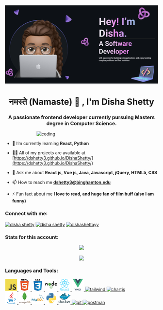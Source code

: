 ![logo](https://github.com/dshetty3/dshetty3/blob/main/Github%20Banner.png)
<h1 align="center">नमस्ते (Namaste) 🙏 , I'm Disha Shetty</h1>
<h3 align="center">A passionate frontend developer currently pursuing Masters degree in Computer Science.</h3>

<img align="right" alt="coding" width="400" src="https://cdn.dribbble.com/users/4055494/screenshots/15215756/media/d2b66c4ca0192aa26d103448b3d1518b.gif">
<br>

- 🌱 I’m currently learning **React, Python**

- 👨‍💻 All of my projects are available at [https://dshetty3.github.io/DishaShetty/](https://dshetty3.github.io/DishaShetty/)

- 💬 Ask me about **React js, Vue js, Java, Javascript, jQuery, HTML5, CSS**

- 📫 How to reach me **dshetty3@binghamton.edu**

- ⚡ Fun fact about me **I love to read, and huge fan of film buff (also I am funny)**

<h3 align="left">Connect with me:</h3>
<p align="left">
<a href="https://linkedin.com/in/dishashettyy" target="blank"><img align="center" src="https://raw.githubusercontent.com/rahuldkjain/github-profile-readme-generator/master/src/images/icons/Social/linked-in-alt.svg" alt="disha shetty" height="30" width="40" /></a>
<a href="https://fb.com/disha shetty" target="blank"><img align="center" src="https://raw.githubusercontent.com/rahuldkjain/github-profile-readme-generator/master/src/images/icons/Social/facebook.svg" alt="disha shetty" height="30" width="40" /></a>
<a href="https://instagram.com/dishashettayy" target="blank"><img align="center" src="https://raw.githubusercontent.com/rahuldkjain/github-profile-readme-generator/master/src/images/icons/Social/instagram.svg" alt="dishashettayy" height="30" width="40" /></a>
</p>

### Stats for this account: 
<p align="center">
<a href="https://github.com/dshetty3/github-readme-stats">
  <img src="https://github-readme-stats.vercel.app/api?username=dshetty3&show_icons=true&theme=radical" />
</a>
</p>

<p align="center">
<a href="https://github.com/dshetty3/convoychat">
  <img align="center" src="https://github-readme-stats.vercel.app/api/top-langs/?username=dshetty3&theme=radical&hide=blade&card_width=445&layout=compact" />
</a>
</p>


<h3 align="left">Languages and Tools:</h3>

<p align="left">
     <a href="https://developer.mozilla.org/en-US/docs/Web/JavaScript" target="_blank" rel="noreferrer">
      <img src="https://raw.githubusercontent.com/devicons/devicon/master/icons/javascript/javascript-original.svg" alt="javascript" width="40" height="40" />
    </a>
    <a href="https://www.w3.org/html/" target="_blank" rel="noreferrer"> 
      <img src="https://raw.githubusercontent.com/devicons/devicon/master/icons/html5/html5-original-wordmark.svg"   alt="html5" width="40" height="40" /> 
    </a>
    <a href="https://www.w3schools.com/css/" target="_blank" rel="noreferrer"> 
      <img src="https://raw.githubusercontent.com/devicons/devicon/master/icons/css3/css3-original-wordmark.svg" alt="css3" width="40" height="40" /> 
    </a>
     <a href="https://nodejs.org" target="_blank" rel="noreferrer"> 
       <img src="https://raw.githubusercontent.com/devicons/devicon/master/icons/nodejs/nodejs-original-wordmark.svg" alt="nodejs" width="40" height="40" /> 
     </a>
     <a href="https://reactjs.org/" target="_blank" rel="noreferrer"> 
       <img src="https://raw.githubusercontent.com/devicons/devicon/master/icons/react/react-original-wordmark.svg"     alt="react" width="40" height="40" /> 
     </a>
      <a href="https://vuejs.org/" target="_blank" rel="noreferrer"> 
        <img src="https://raw.githubusercontent.com/devicons/devicon/master/icons/vuejs/vuejs-original-wordmark.svg" alt="vuejs" width="40" height="40" /> 
      </a>
      <a href="https://tailwindcss.com/" target="_blank" rel="noreferrer"> 
        <img src="https://www.vectorlogo.zone/logos/tailwindcss/tailwindcss-icon.svg" alt="tailwind" width="40" height="40" /> 
      </a>
      <a href="https://www.chartjs.org" target="_blank"> 
        <img src="https://www.chartjs.org/media/logo-title.svg" alt="chartjs" width="40" height="40" /> 
      </a>
<br>
    <a href="https://www.java.com" target="_blank" rel="noreferrer"> 
      <img src="https://raw.githubusercontent.com/devicons/devicon/master/icons/java/java-original.svg" alt="java" width="40" height="40" /> 
    </a>
    <a href="https://www.mongodb.com/" target="_blank" rel="noreferrer"> 
      <img src="https://raw.githubusercontent.com/devicons/devicon/master/icons/mongodb/mongodb-original-wordmark.svg" alt="mongodb" width="40" height="40" /> 
    </a> 
     <a href="https://www.mysql.com/" target="_blank" rel="noreferrer"> <img src="https://raw.githubusercontent.com/devicons/devicon/master/icons/mysql/mysql-original-wordmark.svg" alt="mysql" width="40" height="40" /> </a>
      <a href="https://www.python.org" target="_blank"> 
        <img src="https://raw.githubusercontent.com/devicons/devicon/master/icons/python/python-original.svg" alt="python" width="40" height="40" />
    </a>
      <a href="https://www.docker.com/" target="_blank" rel="noreferrer"> <img src="https://raw.githubusercontent.com/devicons/devicon/master/icons/docker/docker-original-wordmark.svg" alt="docker" width="40" height="40" /> 
    </a>
     <a href="https://github.com/" target="_blank"> 
       <img src="https://www.vectorlogo.zone/logos/github/github-icon.svg" alt="git" width="40" height="40" />
     </a>
    <a href="https://postman.com" target="_blank"> 
      <img src="https://www.vectorlogo.zone/logos/getpostman/getpostman-icon.svg" alt="postman" width="40"height="40" /> 
    </a>
</p>



